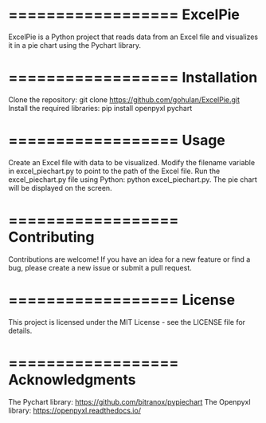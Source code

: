 ==================
ExcelPie
==================

ExcelPie is a Python project that reads data from an Excel file and visualizes it in a pie chart using the Pychart library.

==================
Installation
==================
Clone the repository: git clone https://github.com/gohulan/ExcelPie.git
Install the required libraries: pip install openpyxl pychart

==================
Usage
==================
Create an Excel file with data to be visualized.
Modify the filename variable in excel_piechart.py to point to the path of the Excel file.
Run the excel_piechart.py file using Python: python excel_piechart.py.
The pie chart will be displayed on the screen.

==================
Contributing
==================
Contributions are welcome! If you have an idea for a new feature or find a bug, please create a new issue or submit a pull request.

==================
License
==================
This project is licensed under the MIT License - see the LICENSE file for details.

==================
Acknowledgments
==================
The Pychart library: https://github.com/bitranox/pypiechart
The Openpyxl library: https://openpyxl.readthedocs.io/
